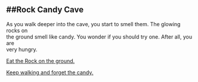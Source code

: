 ##Rock Candy Cave
---
As you walk deeper into the cave, you start to smell them. The glowing rocks on  
the ground smell like candy. You wonder if you should try one. After all, you are  
very hungry.

[Eat the Rock on the ground.](endings/diabeetus.md)   

[Keep walking and forget the candy.](cave_end.md)